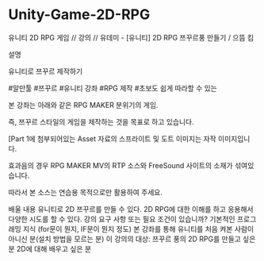# Unity-Game-2D-RPG
유니티 2D RPG 게임
// 강의
// 유데미 - [유니티] 2D RPG 쯔꾸르풍 만들기 / 으뜸 킴

설명

유니티로 쯔꾸르 제작하기

#알만툴 #쯔꾸르 #유니티 강좌 #RPG 제작 #초보도 쉽게 따라할 수 있는

본 강좌는 아래와 같은 RPG MAKER 분위기의 게임.

즉, 쯔꾸르 스타일의 게임을 제작하는 것을 목표로 하고 있습니다.



[Part 1에 첨부되어있는 Asset 자료의 스프라이트 및 도트 이미지는 자작 이미지입니다.

효과음의 경우 RPG MAKER MV의 RTP 소스와 FreeSound 사이트의 소재가 섞여있습니다. 

따라서 본 소스는 연습용 목적으로만 활용하여 주세요.

배울 내용
유니티로 2D 쯔꾸르를 만들 수 있다.
2D RPG에 대한 이해를 하고 응용해서 다양한 시도를 할 수 있다.
강의 요구 사항 또는 필요 조건이 있습니까?
기본적인 프로그래밍 지식 (for문이 뭔지, IF문이 뭔지 정도)
본 강좌를 통해 유니티를 처음 켜본 사람이 아니신 분(설치 방법을 모르는 분)
이 강의의 대상:
쯔꾸르 풍의 2D RPG를 만들고 싶은 분
2D에 대해 배우고 싶은 분
